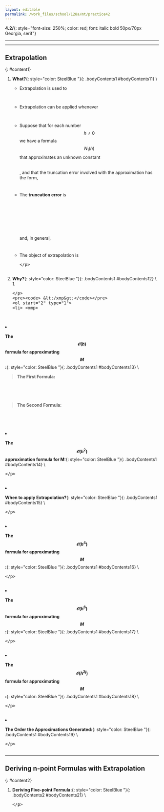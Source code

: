 ```yaml
---
layout: editable
permalink: /work_files/school/128a/mt/practice42
---
```


**4.2/**{: style="font-size: 250%; color: red; font: italic bold 50px/70px Georgia, serif"}  

____________________
***


## Extrapolation
{: #content1}

1. **What?**{: style="color: SteelBlue  "}{: .bodyContents1 #bodyContents11} \\
    * Extrapolation is used to 
        <xmp>
        </xmp>
    * Extrapolation can be applied whenever 
        <xmp>
        </xmp>
    * Suppose that for each number $$h \neq 0$$ we have a formula $$N_1(h)$$ that approximates an
    unknown constant $$ \ \ \ \ \ \ \ \ $$, and that the truncation error involved with the approximation has the
    form,  
    $$ \ \ \ \ \ \ \ \ \ \ \ \ \ \  \ \ \ \ \ \ \ \ \ \ \ \ \ \  \ \ \ \ \ \ \ \ \ \ \ \ \ \ $$ 
    * The **truncation error** is $$ \ \ \ \ \ \ \ \ \ \ \ \ \ \ $$ $$ \ \ \ \ \ \ \ \ \ \ \ \ \ \  \ \ \ \ \ \ \ \ \ \ \ \ \ \  \ \ \ \ \ \ \ \ \ \ \ \ \ \ $$  
    $$ \ \ \ \ \ \ \ \ \ \ \ \ \ \  \ \ \ \ \ \ \ \ \ \ \ \ \ \  \ \ \ \ \ \ \ \ \ \ \ \ \ \ $$  
    and, in general,  
    $$ \ \ \ \ \ \ \ \ \ \ \ \ \ \  \ \ \ \ \ \ \ \ \ \ \ \ \ \  \ \ \ \ \ \ \ \ \ \ \ \ \ \ $$ 
    * The object of extrapolation is 
        <xmp>

        </xmp>

2. **Why?**{: style="color: SteelBlue  "}{: .bodyContents1 #bodyContents12} \\
    1.  
        <xmp>

        </xmp>

    2.  
        <xmp>

        </xmp>



3. **The $$\mathcal{O}(h)$$ formula for approximating $$M$$:**{: style="color: SteelBlue  "}{: .bodyContents1 #bodyContents13} \\
    > **The First Formula:**  
    <xmp>

    </xmp>


    > **The Second Formula:**  
    <xmp>

    </xmp>
 

4. **The $$\mathcal{O}(h^2)$$ approximation formula for M:**{: style="color: SteelBlue  "}{: .bodyContents1 #bodyContents14} \\
    <xmp>


    </xmp>


5. **When to apply Extrapolation?**{: style="color: SteelBlue  "}{: .bodyContents1 #bodyContents15} \\
    <xmp>

    </xmp>

6. **The $$\mathcal{O}(h^4)$$ formula for approximating $$M$$:**{: style="color: SteelBlue  "}{: .bodyContents1 #bodyContents16} \\
    <xmp>

    </xmp>


7. **The $$\mathcal{O}(h^6)$$ formula for approximating $$M$$:**{: style="color: SteelBlue  "}{: .bodyContents1 #bodyContents17} \\
    <xmp>

    </xmp>

8. **The $$\mathcal{O}(h^{2j})$$ formula for approximating $$M$$:**{: style="color: SteelBlue  "}{: .bodyContents1 #bodyContents18} \\
    <xmp>


    </xmp>

9. **The Order the Approximations Generated:**{: style="color: SteelBlue  "}{: .bodyContents1 #bodyContents19} \\
    <xmp>


    </xmp>

***

## Deriving n-point Formulas with Extrapolation
{: #content2}

1. **Deriving Five-point Formula:**{: style="color: SteelBlue  "}{: .bodyContents2 #bodyContents21} \\
    <xmp>

    </xmp>